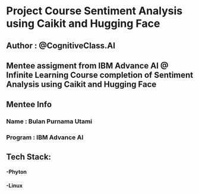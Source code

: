 # Project Course Sentiment Analysis using Caikit and Hugging Face

## Author : @CognitiveClass.AI

## Mentee assigment from IBM Advance AI @ Infinite Learning Course completion of Sentiment Analysis using Caikit and Hugging Face

## Mentee Info

### Name : Bulan Purnama Utami

### Program : IBM Advance AI

## Tech Stack:
#### -Phyton
#### -Linux
